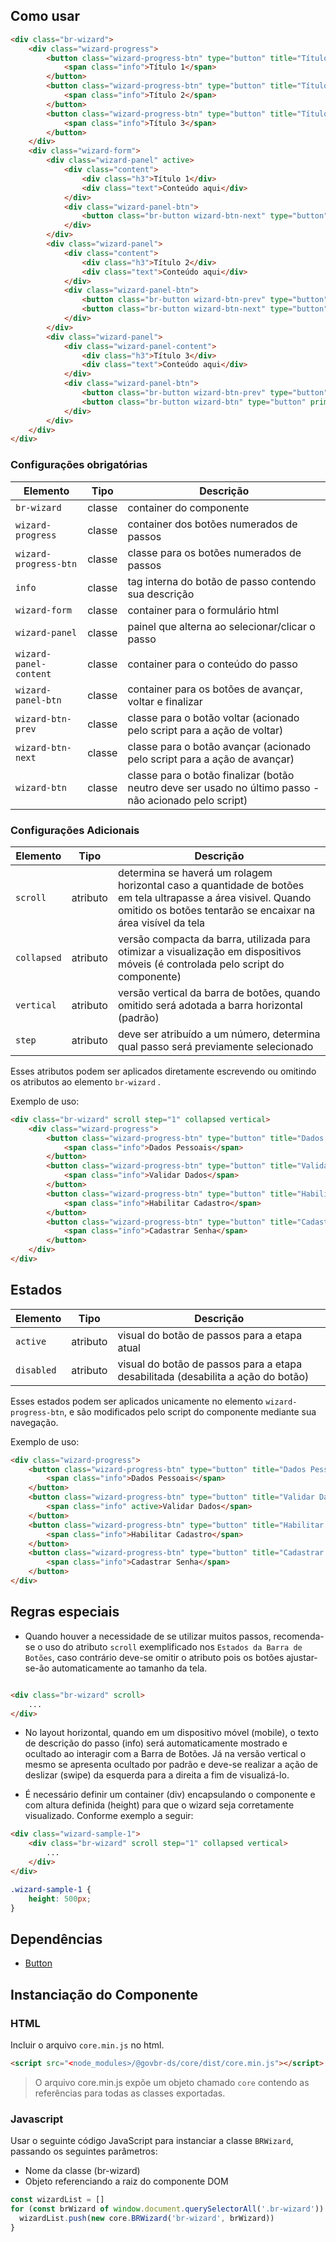 [version]: # (4.2.1)

## Como usar

```html
<div class="br-wizard">
    <div class="wizard-progress">
        <button class="wizard-progress-btn" type="button" title="Título 1" active>
            <span class="info">Título 1</span>
        </button>
        <button class="wizard-progress-btn" type="button" title="Título 2">
            <span class="info">Título 2</span>
        </button>
        <button class="wizard-progress-btn" type="button" title="Título 3">
            <span class="info">Título 3</span>
        </button>
    </div>
    <div class="wizard-form">
        <div class="wizard-panel" active>
            <div class="content">
                <div class="h3">Título 1</div>
                <div class="text">Conteúdo aqui</div>
            </div>
            <div class="wizard-panel-btn">
                <button class="br-button wizard-btn-next" type="button" primary>Avançar</button>
            </div>
        </div>
        <div class="wizard-panel">
            <div class="content">
                <div class="h3">Título 2</div>
                <div class="text">Conteúdo aqui</div>
            </div>
            <div class="wizard-panel-btn">
                <button class="br-button wizard-btn-prev" type="button" secondary>Voltar</button>
                <button class="br-button wizard-btn-next" type="button" primary>Avançar</button>
            </div>
        </div>
        <div class="wizard-panel">
            <div class="wizard-panel-content">
                <div class="h3">Título 3</div>
                <div class="text">Conteúdo aqui</div>
            </div>
            <div class="wizard-panel-btn">
                <button class="br-button wizard-btn-prev" type="button" secondary>Voltar</button>
                <button class="br-button wizard-btn" type="button" primary>Avançar</button>
            </div>
        </div>
    </div>
</div>
```

### Configurações obrigatórias

| Elemento               | Tipo   | Descrição                                                                                              |
| ---------------------- | ------ | ------------------------------------------------------------------------------------------------------ |
| `br-wizard`            | classe | container do componente                                                                                |
| `wizard-progress`      | classe | container dos botões numerados de passos                                                               |
| `wizard-progress-btn`  | classe | classe para os botões numerados de passos                                                              |
| `info`                 | classe | tag interna do botão de passo contendo sua descrição                                                   |
| `wizard-form`          | classe | container para o formulário html                                                                       |
| `wizard-panel`         | classe | painel que alterna ao selecionar/clicar o passo                                                        |
| `wizard-panel-content` | classe | container para o conteúdo do passo                                                                     |
| `wizard-panel-btn`     | classe | container para os botões de avançar, voltar e finalizar                                                |
| `wizard-btn-prev`      | classe | classe para o botão voltar (acionado pelo script para a ação de voltar)                                |
| `wizard-btn-next`      | classe | classe para o botão avançar (acionado pelo script para a ação de avançar)                              |
| `wizard-btn`           | classe | classe para o botão finalizar (botão neutro deve ser usado no último passo - não acionado pelo script) |

### Configurações Adicionais

| Elemento    | Tipo     | Descrição                                                                                                                                                                      |
| ----------- | -------- | ------------------------------------------------------------------------------------------------------------------------------------------------------------------------------ |
| `scroll`    | atributo | determina se haverá um rolagem horizontal caso a quantidade de botões em tela ultrapasse a área visivel. Quando omitido os botões tentarão se encaixar na área visível da tela |
| `collapsed` | atributo | versão compacta da barra, utilizada para otimizar a visualização em dispositivos móveis (é controlada pelo script do componente)                                               |
| `vertical`  | atributo | versão vertical da barra de botões, quando omitido será adotada a barra horizontal (padrão)                                                                                    |
| `step`      | atributo | deve ser atribuído a um número, determina qual passo será previamente selecionado                                                                                              |

Esses atributos podem ser aplicados diretamente escrevendo ou omitindo os atributos ao elemento `br-wizard` .

Exemplo de uso:

```html
<div class="br-wizard" scroll step="1" collapsed vertical>
    <div class="wizard-progress">
        <button class="wizard-progress-btn" type="button" title="Dados Pessoais">
            <span class="info">Dados Pessoais</span>
        </button>
        <button class="wizard-progress-btn" type="button" title="Validar Dados">
            <span class="info">Validar Dados</span>
        </button>
        <button class="wizard-progress-btn" type="button" title="Habilitar Cadastro" active>
            <span class="info">Habilitar Cadastro</span>
        </button>
        <button class="wizard-progress-btn" type="button" title="Cadastrar Senha">
            <span class="info">Cadastrar Senha</span>
        </button>
    </div>
</div>
```

## Estados

| Elemento   | Tipo     | Descrição                                                                        |
| ---------- | -------- | -------------------------------------------------------------------------------- |
| `active`   | atributo | visual do botão de passos para a etapa atual                                     |
| `disabled` | atributo | visual do botão de passos para a etapa desabilitada (desabilita a ação do botão) |

Esses estados podem ser aplicados unicamente no elemento `wizard-progress-btn`, e são modificados pelo script do componente mediante sua navegação.

Exemplo de uso:

```html
<div class="wizard-progress">
    <button class="wizard-progress-btn" type="button" title="Dados Pessoais">
        <span class="info">Dados Pessoais</span>
    </button>
    <button class="wizard-progress-btn" type="button" title="Validar Dados" active>
        <span class="info" active>Validar Dados</span>
    </button>
    <button class="wizard-progress-btn" type="button" title="Habilitar Cadastro" disabled>
        <span class="info">Habilitar Cadastro</span>
    </button>
    <button class="wizard-progress-btn" type="button" title="Cadastrar Senha" disabled>
        <span class="info">Cadastrar Senha</span>
    </button>
</div>
```

## Regras especiais

-   Quando houver a necessidade de se utilizar muitos passos, recomenda-se o uso do atributo `scroll` exemplificado nos `Estados da Barra de Botões`, caso contrário deve-se omitir o atributo pois os botões ajustar-se-ão automaticamente ao tamanho da tela.

```html

<div class="br-wizard" scroll>
    ...
</div>

```

-   No layout horizontal, quando em um dispositivo móvel (mobile), o texto de descrição do passo (info) será automaticamente mostrado e ocultado ao interagir com a Barra de Botões. Já na versão vertical o mesmo se apresenta ocultado por padrão e deve-se realizar a ação de deslizar (swipe) da esquerda para a direita a fim de visualizá-lo.

-   É necessário definir um container (div) encapsulando o componente e com altura definida (height) para que o wizard seja corretamente visualizado. Conforme exemplo a seguir:

```html
<div class="wizard-sample-1">
    <div class="br-wizard" scroll step="1" collapsed vertical>
        ...
    </div>
</div>
```

```css
.wizard-sample-1 {
    height: 500px;
}
```

## Dependências

-   [Button](/ds/components/button)

## Instanciação do Componente

### HTML

Incluir o arquivo `core.min.js` no html.

```html
<script src="<node_modules>/@govbr-ds/core/dist/core.min.js"></script>
```

> O arquivo core.min.js expõe um objeto chamado `core` contendo as referências para todas as classes exportadas.

### Javascript

Usar o seguinte código JavaScript para instanciar a classe `BRWizard`, passando os seguintes parâmetros:

-   Nome da classe (br-wizard)
-   Objeto referenciando a raiz do componente DOM

```javascript
const wizardList = []
for (const brWizard of window.document.querySelectorAll('.br-wizard')) {
  wizardList.push(new core.BRWizard('br-wizard', brWizard))
}
```
